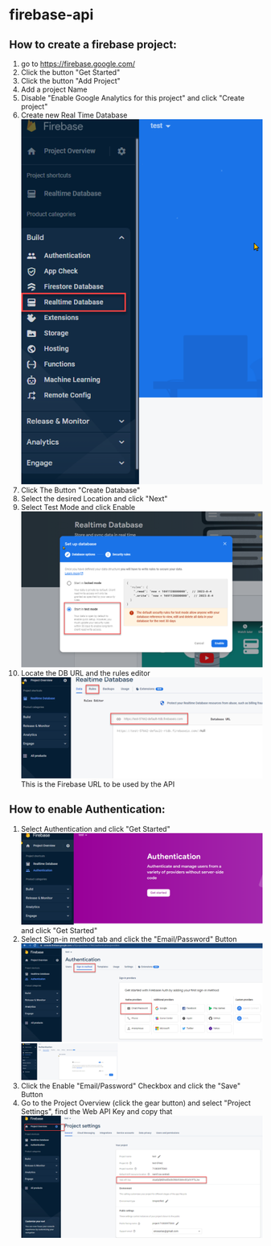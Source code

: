 # firebase-api

## How to create  a firebase project:

1. go to https://firebase.google.com/
2. Click  the button  "Get Started"
3. Click  the button "Add Project"
4. Add a project  Name
5. Disable "Enable Google Analytics for this project" and click "Create project"
6. Create new Real Time Database ![Realtime DB](assets/realTimeDB.png)
7. Click  The Button  "Create Database"
8. Select the desired Location and click "Next"
9. Select Test Mode and click Enable ![Test Mode](assets/testMode.png) 
10. Locate the DB URL and the rules editor ![database URL](assets/databaseURL.png) This is the Firebase URL to be used by the API

## How to enable Authentication:

1. Select Authentication and click "Get Started" ![Authentication](assets/authentication.png) and click "Get Started"
2. Select Sign-in method tab and click the "Email/Password" Button ![Authentication](assets/SignInProvidersEmail.png) <img src="assets/SignInProviders.png" width="40%" height="40%">
3. Click the Enable "Email/Password" Checkbox and click the "Save" Button
4. Go to the Project Overview (click the gear button) and select "Project Settings", find the Web API Key and copy that ![webAPIkey](assets/webAPIkey.png)
